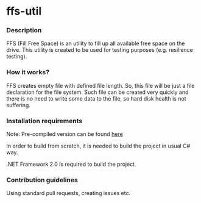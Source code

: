 # ffs-util


### Description 

FFS (Fill Free Space) is an utility to fill up all available free space on the drive.
This utility is created to be used for testing purposes (e.g. resilience testing).

### How it works?
FFS creates empty file with defined file length. So, this file will be just a file declaration for the file system. Such file can be created very quickly and there is no need to write some data to the file, so hard disk health is not suffering.

### Installation requirements

Note: Pre-compiled version can be found [here](https://github.com/kungfux/ffs-util/releases)

In order to build from scratch, it is needed to build the project in usual C# way.

.NET Framework 2.0 is required to build the project.

### Contribution guidelines

Using standard pull requests, creating issues etc.
